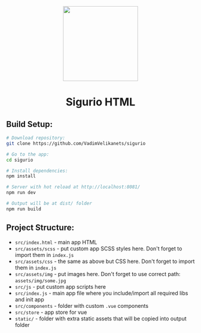 <div align="center">
  <img width="200" height="200" src="https://webpack.js.org/assets/icon-square-big.svg">
  <h1>Sigurio HTML</h1>

</div>


## Build Setup:

``` bash
# Download repository:
git clone https://github.com/VadimVelikanets/sigurio

# Go to the app:
cd sigurio

# Install dependencies:
npm install

# Server with hot reload at http://localhost:8081/
npm run dev

# Output will be at dist/ folder
npm run build
```

## Project Structure:

* `src/index.html` - main app HTML
* `src/assets/scss` - put custom app SCSS styles here. Don't forget to import them in `index.js`
* `src/assets/css` - the same as above but CSS here. Don't forget to import them in `index.js`
* `src/assets/img` - put images here. Don't forget to use correct path: `assets/img/some.jpg`
* `src/js` - put custom app scripts here
* `src/index.js` - main app file where you include/import all required libs and init app
* `src/components` - folder with custom `.vue` components
* `src/store` - app store for vue
* `static/` - folder with extra static assets that will be copied into output folder
